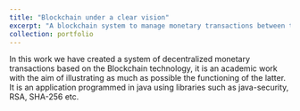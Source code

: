 ```yaml
---
title: "Blockchain under a clear vision"
excerpt: "A blockchain system to manage monetary transactions between the different nodes of a decentralized network.<br/><img src='/images/port6.png'>"
collection: portfolio
---
```


In this work we have created a system of decentralized monetary transactions based on the Blockchain technology, it is an academic work with the aim of illustrating as much as possible the functioning of the latter. It is an application programmed in java using libraries such as java-security, RSA, SHA-256 etc.


